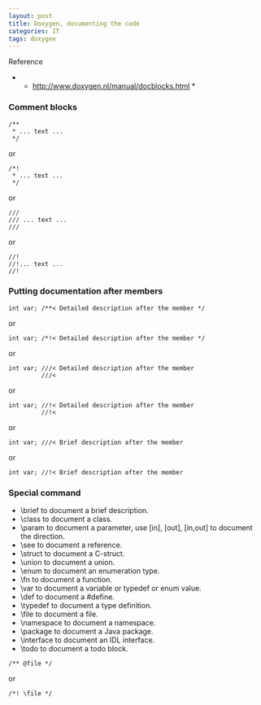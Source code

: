 ```yaml
---
layout: post
title: Doxygen, documenting the code
categories: IT
tags: doxygen
---
```


Reference
- * http://www.doxygen.nl/manual/docblocks.html *

### Comment blocks
```
/**
 * ... text ...
 */
```

or   
```
/*!
 * ... text ...
 */
```

or   
```
///
/// ... text ...
///
```

or  
```
//!
//!... text ...
//!
```

### Putting documentation after members
```
int var; /**< Detailed description after the member */
```

or   
```
int var; /*!< Detailed description after the member */
```

or   
```
int var; ///< Detailed description after the member
         ///< 
```

or   
```
int var; //!< Detailed description after the member
         //!< 
```

or   
```
int var; ///< Brief description after the member
```

or   
```
int var; //!< Brief description after the member
```

### Special command
+ \brief to document a brief description.
+ \class to document a class.
+ \param to document a parameter, use [in], [out], [in,out] to document the direction.
+ \see to document a reference.
+ \struct to document a C-struct. 
+ \union to document a union.
+ \enum to document an enumeration type.
+ \fn to document a function.
+ \var to document a variable or typedef or enum value.
+ \def to document a #define.
+ \typedef to document a type definition.
+ \file to document a file.
+ \namespace to document a namespace.
+ \package to document a Java package.
+ \interface to document an IDL interface. 
+ \todo to document a todo block.

```
/** @file */ 
```

or   
```
/*! \file */ 
```